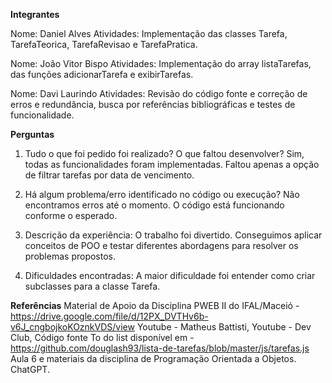 **Integrantes**

Nome: Daniel Alves
Atividades: Implementação das classes Tarefa, TarefaTeorica, TarefaRevisao e TarefaPratica. 

Nome: João Vitor Bispo
Atividades: Implementação do array listaTarefas, das funções adicionarTarefa e exibirTarefas.

Nome: Davi Laurindo
Atividades: Revisão do código fonte e correção de erros e redundância, busca por referências bibliográficas e testes de funcionalidade.

**Perguntas**

1. Tudo o que foi pedido foi realizado? O que faltou desenvolver?
Sim, todas as funcionalidades foram implementadas. Faltou apenas a opção de filtrar tarefas por data de vencimento.

2. Há algum problema/erro identificado no código ou execução?
Não encontramos erros até o momento. O código está funcionando conforme o esperado.

3. Descrição da experiência:
O trabalho foi divertido. Conseguimos aplicar conceitos de POO e testar diferentes abordagens para resolver os problemas propostos.

4. Dificuldades encontradas:
A maior dificuldade foi entender como criar subclasses para a classe Tarefa.

**Referências**
Material de Apoio da Disciplina PWEB II do IFAL/Maceió - https://drive.google.com/file/d/12PX_DVTHv6b-v6J_cngbojkoKOznkVDS/view
Youtube - Matheus Battisti, 
Youtube - Dev Club, 
Código fonte To do list disponível em - https://github.com/douglash93/lista-de-tarefas/blob/master/js/tarefas.js
Aula 6 e materiais da disciplina de Programação Orientada a Objetos.
ChatGPT.
